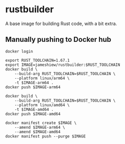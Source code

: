 # rustbuilder

A base image for building Rust code, with a bit extra.

## Manually pushing to Docker hub

```shell
docker login

export RUST_TOOLCHAIN=1.67.1
export IMAGE=jameshiew/rustbuilder:$RUST_TOOLCHAIN
docker build \
    --build-arg RUST_TOOLCHAIN=$RUST_TOOLCHAIN \
    --platform linux/arm64 \
    -t $IMAGE-arm64 .
docker push $IMAGE-arm64

docker build \
    --build-arg RUST_TOOLCHAIN=$RUST_TOOLCHAIN \
    --platform linux/amd64 \
    -t $IMAGE-amd64 .
docker push $IMAGE-amd64

docker manifest create $IMAGE \
    --amend $IMAGE-arm64 \
    --amend $IMAGE-amd64
docker manifest push --purge $IMAGE
```
